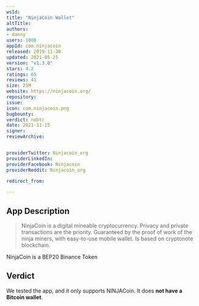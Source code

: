 ```yaml
---
wsId:
title: "NinjaCoin Wallet"
altTitle:
authors:
- danny
users: 1000
appId: com.ninjacoin
released: 2019-11-30
updated: 2021-05-25
version: "v1.3.0"
stars: 4.2
ratings: 65
reviews: 41
size: 25M
website: https://ninjacoin.org/
repository:
issue:
icon: com.ninjacoin.png
bugbounty:
verdict: nobtc
date: 2021-11-15
signer:
reviewArchive:


providerTwitter: Ninjacoin_org
providerLinkedIn:
providerFacebook: Ninjacoin
providerReddit: Ninjacoin_org

redirect_from:

---
```



## App Description

> NinjaCoin is a digital mineable cryptocurrency. Privacy and private transactions are the priority. Guaranteed by the proof of work of the ninja miners, with easy-to-use mobile wallet. Is based on cryptonote blockchain.

NinjaCoin is a BEP20 Binance Token

## Verdict

We tested the app, and it only supports NINJACoin. It does **not have a Bitcoin wallet**.
